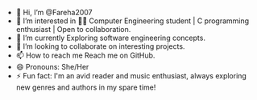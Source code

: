 - 👋 Hi, I’m @Fareha2007
- 👀 I’m interested in 👨‍💻 Computer Engineering student | C programming enthusiast | Open to collaboration.
- 🌱 I’m currently  Exploring software engineering concepts.
- 💞️ I’m looking to collaborate on  interesting projects.
- 📫 How to reach me Reach me on GitHub.
- 😄 Pronouns:  She/Her
- ⚡ Fun fact:  I'm an avid reader and music enthusiast, always exploring new genres and authors in my spare time!

<!---
Fareha2007/Fareha2007 is a ✨ special ✨ repository because its `README.md` (this file) appears on your GitHub profile.
You can click the Preview link to take a look at your changes.
--->
